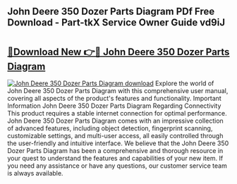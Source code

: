 ## John Deere 350 Dozer Parts Diagram PDf Free Download - Part-tkX Service Owner Guide vd9iJ

# <h2><a href="http://dfukm7.blite.top/?on=John+Deere+350+Dozer+Parts+Diagram">🔗Download New 👉🔴 John Deere 350 Dozer Parts Diagram</a></h2>

[![John Deere 350 Dozer Parts Diagram download](https://i.imgur.com/lujVjoI.png)](http://dfukm7.blite.top/?on=John+Deere+350+Dozer+Parts+Diagram)
Explore the world of John Deere 350 Dozer Parts Diagram with this comprehensive user manual, covering all aspects of the product's features and functionality. Important Information John Deere 350 Dozer Parts Diagram Regarding Connectivity This product requires a stable internet connection for optimal performance. John Deere 350 Dozer Parts Diagram comes with an impressive collection of advanced features, including object detection, fingerprint scanning, customizable settings, and multi-user access, all easily controlled through the user-friendly and intuitive interface. We believe that the John Deere 350 Dozer Parts Diagram has been a comprehensive and thorough resource in your quest to understand the features and capabilities of your new item. If you need any assistance or have any questions, our customer service team is always available.
